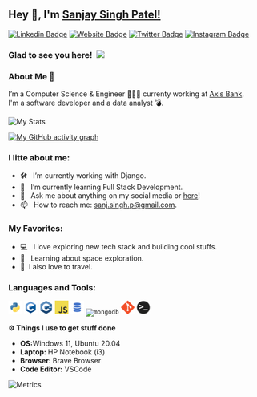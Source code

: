 ## Hey 👋, I'm [Sanjay Singh Patel!](https://github.com/sanjay-singh-patel/)

[![Linkedin Badge](https://img.shields.io/badge/-LinkedIn-0e76a8?style=flat-square&logo=Linkedin&logoColor=white)](https://linkedin.com/in/sanjay-singh-patel)
[![Website Badge](https://img.shields.io/badge/Website-3b5998?style=flat-square&logo=google-chrome&logoColor=white)](https://sanjay-singh-patel.netlify.app)
[![Twitter Badge](https://img.shields.io/badge/-Twitter-00acee?style=flat-square&logo=Twitter&logoColor=white)](https://twitter.com/sanjay_s_patel)
[![Instagram Badge](https://img.shields.io/badge/-Instagram-e4405f?style=flat-square&logo=Instagram&logoColor=white)](https://instagram.com/sanjay_singh_patel/)
</br>

### Glad to see you here! &nbsp;![](https://visitor-badge.laobi.icu/badge?page_id=sanjay-singh-patel.sanjay-singh-patel)


### About Me 🚀
I’m a Computer Science & Engineer 👨🏻‍💻 currenty working at [Axis Bank](https://www.axisbank.com). <br>
I'm a software developer and a data analyst 💣.</br>


![My Stats](https://github-readme-stats.vercel.app/api?username=sanjay-singh-patel&show_icons=true&hide_border=true)</br>

[![My GitHub activity graph](https://activity-graph.herokuapp.com/graph?username=sanjay-singh-patel&theme=xcode)](https://git.io/sanjay-singh-patel)

### I litte about me:

- 🛠 &nbsp; I’m currently working with Django.
- 🚀 &nbsp; I’m currently learning Full Stack Development.
- 💬 &nbsp; Ask me about anything on my social media or [here](https://github.com/sanjay-singh-patel/sanjay-singh-patel/issues/)!
- 📫 &nbsp; How to reach me: sanj.singh.p@gmail.com.

<!-- - 📝 &nbsp; Checkout my [Resume](https://github.com/sanjay-singh-patel/sanjay-singh-patel/resume.pdf). -->

### My Favorites:

- 💻 &nbsp; I love exploring new tech stack and building cool stuffs.
- 🌠 &nbsp; Learning about space exploration.
- 🌆 &nbsp;I also love to travel.

### Languages and Tools:

<code><img height="27" src="https://raw.githubusercontent.com/github/explore/80688e429a7d4ef2fca1e82350fe8e3517d3494d/topics/python/python.png" alt="python"></code>
<code><img height="27" src="https://raw.githubusercontent.com/github/explore/80688e429a7d4ef2fca1e82350fe8e3517d3494d/topics/c/c.png" alt="c"></code>
<code><img height="27" src="https://raw.githubusercontent.com/github/explore/80688e429a7d4ef2fca1e82350fe8e3517d3494d/topics/cpp/cpp.png" alt="cpp"></code>
<code><img height="27" src="https://raw.githubusercontent.com/github/explore/80688e429a7d4ef2fca1e82350fe8e3517d3494d/topics/javascript/javascript.png" alt="javascript"></code>
<code><img height="27" src="https://raw.githubusercontent.com/github/explore/80688e429a7d4ef2fca1e82350fe8e3517d3494d/topics/sql/sql.png" alt="sql"></code>
<code><img height="27" src="https://encrypted-tbn0.gstatic.com/images?q=tbn%3AANd9GcSTTzPAw-55ssm1Im594xYZ9eRQu2JylrkYLg&usqp=CAU" alt="mongodb"></code>
<code><img height="27" src="https://raw.githubusercontent.com/devicons/devicon/master/icons/git/git-original.svg" alt="git"></code>
<code><img height="27" src="https://raw.githubusercontent.com/github/explore/80688e429a7d4ef2fca1e82350fe8e3517d3494d/topics/terminal/terminal.png" alt="terminal"></code>


<summary><b>⚙️ Things I use to get stuff done</b></summary>
  	<ul>
  	    <li><b>OS:</b>Windows 11, Ubuntu 20.04 </li>
	    <li><b>Laptop: </b> HP Notebook (i3)</li>
  	    <li><b>Browser: </b> Brave Browser</li>
	    <li><b>Code Editor:</b> VSCode </li>
	  </ul>	
	  
![Metrics](https://metrics.lecoq.io/sanjay-singh-patel?template=classic&config.timezone=Asia%2FCalcutta)


